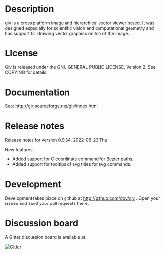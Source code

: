 # Description

giv is a cross platform image and hierarchical vector viewer based. It was designed especially for scientific vision and computational geometry and has support for drawing vector graphics on top of the image. 

# License

Giv is released under the GNU GENERAL PUBLIC LICENSE, Version 2. See COPYING for details.

# Documentation

See: http://giv.sourceforge.net/giv/index.html

# Release notes

Release notes for version 0.9.34, 2022-06-23 Thu

New features:

* Added support for C coordinate command for Bezier paths.
* Added support for tooltips of svg titles for svg commands.

# Development

Development takes place on github at http://github.com/dov/giv . Open your issues and send your pull requests there.

# Discussion board

A Gitter discussion board is available at:

[![Gitter](https://badges.gitter.im/dov/giv.svg)](https://gitter.im/dov/giv?utm_source=badge&utm_medium=badge&utm_campaign=pr-badge)




